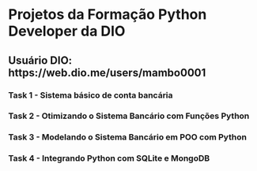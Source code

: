 <h1>Projetos da Formação Python Developer da DIO</h1>
<h2> Usuário DIO: https://web.dio.me/users/mambo0001 </h2>
<p><h3> Task 1 - Sistema básico de conta bancária</h3></p> 
<p><h3> Task 2 - Otimizando o Sistema Bancário com Funções Python</h3></p> 
<p><h3> Task 3 - Modelando o Sistema Bancário em POO com Python</h3></p> 
<p><h3> Task 4 - Integrando Python com SQLite e MongoDB </h3></p> 

